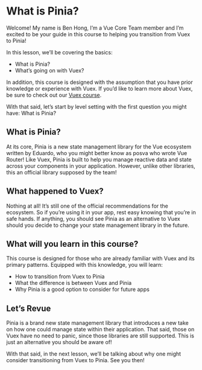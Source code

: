 # What is Pinia?

Welcome! My name is Ben Hong, I’m a Vue Core Team member and I’m excited to be your guide in this course to helping you transition from Vuex to Pinia!

In this lesson, we’ll be covering the basics:

* What is Pinia?
* What’s going on with Vuex?

In addition, this course is designed with the assumption that you have prior knowledge or experience with Vuex. If you’d like to learn more about Vuex, be sure to check out our [Vuex course](https://www.vuemastery.com/courses/vuex-fundamentals/vuex4-intro-to-vuex).

With that said, let’s start by level setting with the first question you might have: What is Pinia?

## What is Pinia?

At its core, Pinia is a new state management library for the Vue ecosystem written by Eduardo, who you might better know as posva who wrote Vue Router! Like Vuex, Pinia is built to help you manage reactive data and state across your components in your application. However, unlike other libraries, this an official library supposed by the team!

## What happened to Vuex?

Nothing at all! It’s still one of the official recommendations for the ecosystem. So if you’re using it in your app, rest easy knowing that you’re in safe hands. If anything, you should see Pinia as an alternative to Vuex should you decide to change your state management library in the future.

## What will you learn in this course?

This course is designed for those who are already familiar with Vuex and its primary patterns. Equipped with this knowledge, you will learn:

* How to transition from Vuex to Pinia
* What the difference is between Vuex and Pinia
* Why Pinia is a good option to consider for future apps

## Let’s Revue

Pinia is a brand new state management library that introduces a new take on how one could manage state within their application. That said, those on Vuex have no need to panic, since those libraries are still supported. This is just an alternative you should be aware of!

With that said, in the next lesson, we’ll be talking about why one might consider transitioning from Vuex to Pinia. See you then!